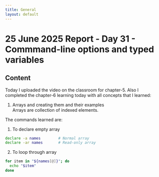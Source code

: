 ```yaml
---
title: General
layout: default
---
```


# 25 June 2025 Report - Day 31 - Commmand-line options and typed variables

## Content

Today I uploaded the video on the classroom for chapter-5. Also I completed the chapter-6 learning today with all concepts that I learned:

1. Arrays and creating them and their examples          
Arrays are collection of indexed elements.

The commands learned are:
1. To declare empty array
```bash
declare -a names        # Normal array
declare -ar names       # Read-only array
```

2. To loop through array
```bash
for item in "${names[@]}"; do
  echo "$item"
done
```

